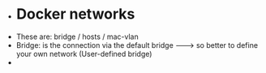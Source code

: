 - # Docker networks
- These are: bridge / hosts  / mac-vlan
- Bridge: is the connection via the default bridge ---> so better to define your own network (User-defined bridge)
-